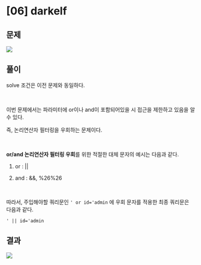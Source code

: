 

# [06] darkelf

## 문제

<img  src="https://img1.daumcdn.net/thumb/R1280x0/?scode=mtistory2&fname=https%3A%2F%2Fblog.kakaocdn.net%2Fdn%2Fc57h7M%2FbtrndHKZSPe%2FqqHttLfywOqUKhF01uSGeK%2Fimg.png">

## 풀이

solve 조건은 이전 문제와 동일하다.

<br>

이번 문제에서는 파라미터에 or이나 and이 포함되어있을 시 접근을 제한하고 있음을 알 수 있다.

즉, 논리연산자 필터링을 우회하는 문제이다. 

<br>

**or/and 논리연산자 필터링 우회**를 위한 적절한 대체 문자의 예시는 다음과 같다.

1. or : \|\|

2. and : &&, %26%26

<br>

따라서, 주입해야할 쿼리문인 `' or id='admin` 에 우회 문자를 적용한 최종 쿼리문은 다음과 같다.


``` 
' || id='admin
```

## 결과

<img  src="https://img1.daumcdn.net/thumb/R1280x0/?scode=mtistory2&fname=https%3A%2F%2Fblog.kakaocdn.net%2Fdn%2FcL53rR%2Fbtrnc29W1l5%2FHqGm774OVFP2iiyoFqLefK%2Fimg.png">